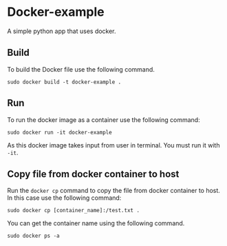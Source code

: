 # Docker-example
A simple python app that uses docker. 
## Build
To build the Docker file use the following command.

```
sudo docker build -t docker-example .
```
## Run
To run the docker image as a container use the following command:

```
sudo docker run -it docker-example
```
As this docker image takes input from user in terminal. You must run it with `-it`.

## Copy file from docker container to host

Run the `docker cp` command to copy the file from docker container to host.
In this case use the following command:
```
sudo docker cp [container_name]:/test.txt .
```
You can get the container name using the following command.
```
sudo docker ps -a
```
